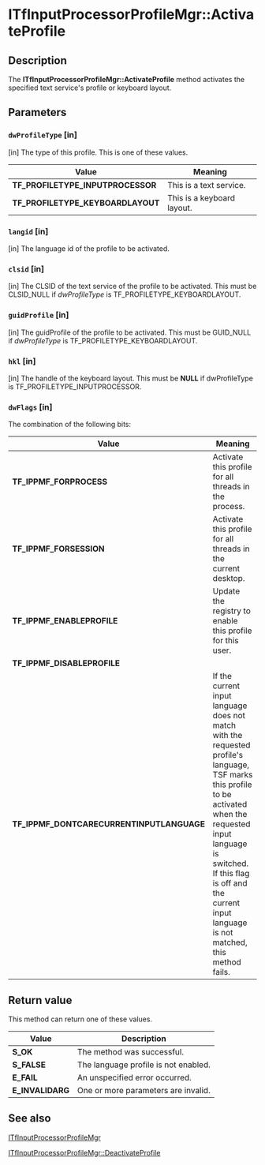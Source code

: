 # ITfInputProcessorProfileMgr::ActivateProfile

## Description

The **ITfInputProcessorProfileMgr::ActivateProfile** method activates the specified text service's profile or keyboard layout.

## Parameters

### `dwProfileType` [in]

[in] The type of this profile. This is one of these values.

| Value | Meaning |
| --- | --- |
| **TF_PROFILETYPE_INPUTPROCESSOR** | This is a text service. |
| **TF_PROFILETYPE_KEYBOARDLAYOUT** | This is a keyboard layout. |

### `langid` [in]

[in] The language id of the profile to be activated.

### `clsid` [in]

[in] The CLSID of the text service of the profile to be activated. This must be CLSID_NULL if *dwProfileType* is TF_PROFILETYPE_KEYBOARDLAYOUT.

### `guidProfile` [in]

[in] The guidProfile of the profile to be activated. This must be GUID_NULL if *dwProfileType* is TF_PROFILETYPE_KEYBOARDLAYOUT.

### `hkl` [in]

[in] The handle of the keyboard layout. This must be **NULL** if dwProfileType is TF_PROFILETYPE_INPUTPROCESSOR.

### `dwFlags` [in]

The combination of the following bits:

| Value | Meaning |
| --- | --- |
| **TF_IPPMF_FORPROCESS** | Activate this profile for all threads in the process. |
| **TF_IPPMF_FORSESSION** | Activate this profile for all threads in the current desktop. |
| **TF_IPPMF_ENABLEPROFILE** | Update the registry to enable this profile for this user. |
| **TF_IPPMF_DISABLEPROFILE** |  |
| **TF_IPPMF_DONTCARECURRENTINPUTLANGUAGE** | If the current input language does not match with the requested profile's language, TSF marks this profile to be activated when the requested input language is switched. If this flag is off and the current input language is not matched, this method fails. |

## Return value

This method can return one of these values.

| Value | Description |
| --- | --- |
| **S_OK** | The method was successful. |
| **S_FALSE** | The language profile is not enabled. |
| **E_FAIL** | An unspecified error occurred. |
| **E_INVALIDARG** | One or more parameters are invalid. |

## See also

[ITfInputProcessorProfileMgr](https://learn.microsoft.com/windows/desktop/api/msctf/nn-msctf-itfinputprocessorprofilemgr)

[ITfInputProcessorProfileMgr::DeactivateProfile](https://learn.microsoft.com/windows/desktop/api/msctf/nf-msctf-itfinputprocessorprofilemgr-deactivateprofile)